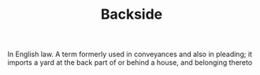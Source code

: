 ---
title: Backside
letter: B
permalink: "/definitions/backside.html"
body: In English law. A term formerly used in conveyances and also in pleading; it
  imports a yard at the back part of or behind a house, and belonging thereto
published_at: '2018-07-07'
layout: post
---